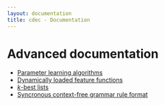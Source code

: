 ```yaml
---
layout: documentation
title: cdec - Documentation
---
```

# Advanced documentation

 - [Parameter learning algorithms](training.html)
 - [Dynamically loaded feature functions](ext-ff.html)
 - [*k*-best lists](kbest.html)
 - [Syncronous context-free grammar rule format](rule-format.html)

